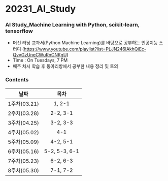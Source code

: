 # 20231_AI_Study
### AI Study_Machine Learning with Python, scikit-learn, tensorflow

- 머신 러닝 교과서(Python Machine Learning)를 바탕으로 공부하는 인공지능 스터디
(https://www.youtube.com/playlist?list=PLJN246lAkhQiEc-QvvGzUneCWuRnCNKgU)
- Time : On Tuesdays, 7 PM
- 매주 차시 학습 후 동아리방에서 공부한 내용 정리 및 토의

### Contents
|날짜|목차|
|:--:|:--:|
|1주차(03.21)|1, 2-1|
|2주차(03.28)|2-2, 3-1|
|3주차(04.25)|3-2, 3-3|
|4주차(05.02)|4-1|
|5주차(05.09)|4-2, 5-1|
|6주차(05.16)|5-2, 5-3, 6-1|
|7주차(05.23)|6-2, 6-3|
|8주차(05.30)|7-1, 7-2|
